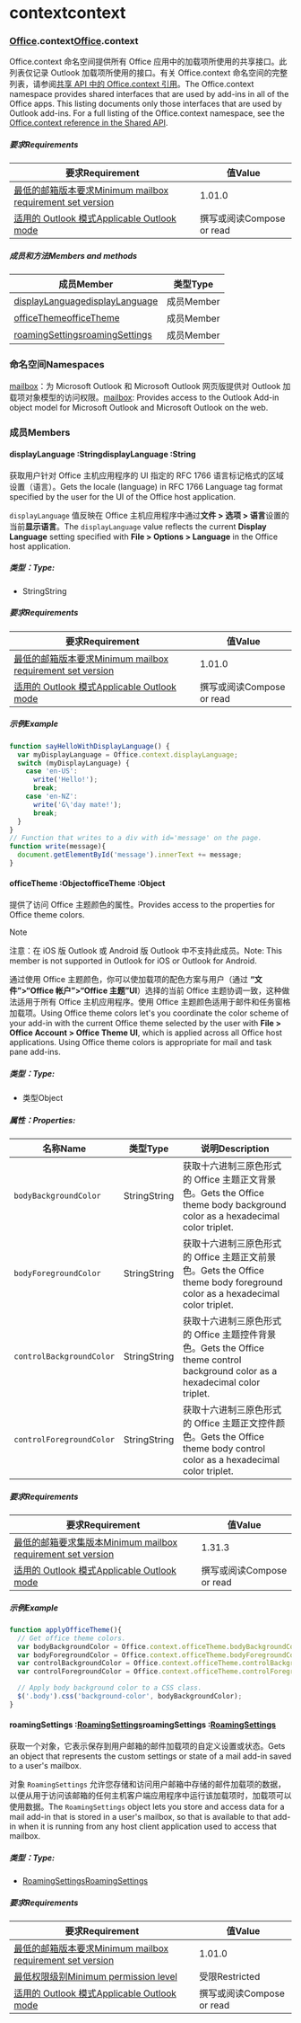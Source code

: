 
# <a name="context"></a><span data-ttu-id="c47b0-101">context</span><span class="sxs-lookup"><span data-stu-id="c47b0-101">context</span></span>

### <a name="officeofficemdcontext"></a><span data-ttu-id="c47b0-102">[Office](Office.md).context</span><span class="sxs-lookup"><span data-stu-id="c47b0-102">[Office](Office.md).context</span></span>

<span data-ttu-id="c47b0-p101">Office.context 命名空间提供所有 Office 应用中的加载项所使用的共享接口。此列表仅记录 Outlook 加载项所使用的接口。有关 Office.context 命名空间的完整列表，请参阅[共享 API 中的 Office.context 引用](/javascript/api/office/office.context)。</span><span class="sxs-lookup"><span data-stu-id="c47b0-p101">The Office.context namespace provides shared interfaces that are used by add-ins in all of the Office apps. This listing documents only those interfaces that are used by Outlook add-ins. For a full listing of the Office.context namespace, see the [Office.context reference in the Shared API](/javascript/api/office/office.context).</span></span>

##### <a name="requirements"></a><span data-ttu-id="c47b0-105">要求</span><span class="sxs-lookup"><span data-stu-id="c47b0-105">Requirements</span></span>

|<span data-ttu-id="c47b0-106">要求</span><span class="sxs-lookup"><span data-stu-id="c47b0-106">Requirement</span></span>| <span data-ttu-id="c47b0-107">值</span><span class="sxs-lookup"><span data-stu-id="c47b0-107">Value</span></span>|
|---|---|
|[<span data-ttu-id="c47b0-108">最低的邮箱版本要求</span><span class="sxs-lookup"><span data-stu-id="c47b0-108">Minimum mailbox requirement set version</span></span>](/javascript/office/requirement-sets/outlook-api-requirement-sets)| <span data-ttu-id="c47b0-109">1.0</span><span class="sxs-lookup"><span data-stu-id="c47b0-109">1.0</span></span>|
|[<span data-ttu-id="c47b0-110">适用的 Outlook 模式</span><span class="sxs-lookup"><span data-stu-id="c47b0-110">Applicable Outlook mode</span></span>](https://docs.microsoft.com/outlook/add-ins/#extension-points)| <span data-ttu-id="c47b0-111">撰写或阅读</span><span class="sxs-lookup"><span data-stu-id="c47b0-111">Compose or read</span></span>|

##### <a name="members-and-methods"></a><span data-ttu-id="c47b0-112">成员和方法</span><span class="sxs-lookup"><span data-stu-id="c47b0-112">Members and methods</span></span>

| <span data-ttu-id="c47b0-113">成员</span><span class="sxs-lookup"><span data-stu-id="c47b0-113">Member</span></span> | <span data-ttu-id="c47b0-114">类型</span><span class="sxs-lookup"><span data-stu-id="c47b0-114">Type</span></span> |
|--------|------|
| [<span data-ttu-id="c47b0-115">displayLanguage</span><span class="sxs-lookup"><span data-stu-id="c47b0-115">displayLanguage</span></span>](#displaylanguage-string) | <span data-ttu-id="c47b0-116">成员</span><span class="sxs-lookup"><span data-stu-id="c47b0-116">Member</span></span> |
| [<span data-ttu-id="c47b0-117">officeTheme</span><span class="sxs-lookup"><span data-stu-id="c47b0-117">officeTheme</span></span>](#officetheme-object) | <span data-ttu-id="c47b0-118">成员</span><span class="sxs-lookup"><span data-stu-id="c47b0-118">Member</span></span> |
| [<span data-ttu-id="c47b0-119">roamingSettings</span><span class="sxs-lookup"><span data-stu-id="c47b0-119">roamingSettings</span></span>](#roamingsettings-roamingsettingsjavascriptapioutlook17officeroamingsettings) | <span data-ttu-id="c47b0-120">成员</span><span class="sxs-lookup"><span data-stu-id="c47b0-120">Member</span></span> |

### <a name="namespaces"></a><span data-ttu-id="c47b0-121">命名空间</span><span class="sxs-lookup"><span data-stu-id="c47b0-121">Namespaces</span></span>

<span data-ttu-id="c47b0-122">[mailbox](office.context.mailbox.md)：为 Microsoft Outlook 和 Microsoft Outlook 网页版提供对 Outlook 加载项对象模型的访问权限。</span><span class="sxs-lookup"><span data-stu-id="c47b0-122">[mailbox](office.context.mailbox.md): Provides access to the Outlook Add-in object model for Microsoft Outlook and Microsoft Outlook on the web.</span></span>

### <a name="members"></a><span data-ttu-id="c47b0-123">成员</span><span class="sxs-lookup"><span data-stu-id="c47b0-123">Members</span></span>

####  <a name="displaylanguage-string"></a><span data-ttu-id="c47b0-124">displayLanguage :String</span><span class="sxs-lookup"><span data-stu-id="c47b0-124">displayLanguage :String</span></span>

<span data-ttu-id="c47b0-125">获取用户针对 Office 主机应用程序的 UI 指定的 RFC 1766 语言标记格式的区域设置（语言）。</span><span class="sxs-lookup"><span data-stu-id="c47b0-125">Gets the locale (language) in RFC 1766 Language tag format specified by the user for the UI of the Office host application.</span></span>

<span data-ttu-id="c47b0-126">`displayLanguage` 值反映在 Office 主机应用程序中通过**文件 > 选项 > 语言**设置的当前**显示语言**。</span><span class="sxs-lookup"><span data-stu-id="c47b0-126">The `displayLanguage` value reflects the current **Display Language** setting specified with **File > Options > Language** in the Office host application.</span></span>

##### <a name="type"></a><span data-ttu-id="c47b0-127">类型：</span><span class="sxs-lookup"><span data-stu-id="c47b0-127">Type:</span></span>

*   <span data-ttu-id="c47b0-128">String</span><span class="sxs-lookup"><span data-stu-id="c47b0-128">String</span></span>

##### <a name="requirements"></a><span data-ttu-id="c47b0-129">要求</span><span class="sxs-lookup"><span data-stu-id="c47b0-129">Requirements</span></span>

|<span data-ttu-id="c47b0-130">要求</span><span class="sxs-lookup"><span data-stu-id="c47b0-130">Requirement</span></span>| <span data-ttu-id="c47b0-131">值</span><span class="sxs-lookup"><span data-stu-id="c47b0-131">Value</span></span>|
|---|---|
|[<span data-ttu-id="c47b0-132">最低的邮箱版本要求</span><span class="sxs-lookup"><span data-stu-id="c47b0-132">Minimum mailbox requirement set version</span></span>](/javascript/office/requirement-sets/outlook-api-requirement-sets)| <span data-ttu-id="c47b0-133">1.0</span><span class="sxs-lookup"><span data-stu-id="c47b0-133">1.0</span></span>|
|[<span data-ttu-id="c47b0-134">适用的 Outlook 模式</span><span class="sxs-lookup"><span data-stu-id="c47b0-134">Applicable Outlook mode</span></span>](https://docs.microsoft.com/outlook/add-ins/#extension-points)| <span data-ttu-id="c47b0-135">撰写或阅读</span><span class="sxs-lookup"><span data-stu-id="c47b0-135">Compose or read</span></span>|

##### <a name="example"></a><span data-ttu-id="c47b0-136">示例</span><span class="sxs-lookup"><span data-stu-id="c47b0-136">Example</span></span>

```js
function sayHelloWithDisplayLanguage() {
  var myDisplayLanguage = Office.context.displayLanguage;
  switch (myDisplayLanguage) {
    case 'en-US':
      write('Hello!');
      break;
    case 'en-NZ':
      write('G\'day mate!');
      break;
  }
}
// Function that writes to a div with id='message' on the page.
function write(message){
  document.getElementById('message').innerText += message;
}
```

####  <a name="officetheme-object"></a><span data-ttu-id="c47b0-137">officeTheme :Object</span><span class="sxs-lookup"><span data-stu-id="c47b0-137">officeTheme :Object</span></span>

<span data-ttu-id="c47b0-138">提供了访问 Office 主题颜色的属性。</span><span class="sxs-lookup"><span data-stu-id="c47b0-138">Provides access to the properties for Office theme colors.</span></span>

> [!NOTE]
> <span data-ttu-id="c47b0-139">注意：在 iOS 版 Outlook 或  Android 版 Outlook 中不支持此成员。</span><span class="sxs-lookup"><span data-stu-id="c47b0-139">Note: This member is not supported in Outlook for iOS or Outlook for Android.</span></span>

<span data-ttu-id="c47b0-p102">通过使用 Office 主题颜色，你可以使加载项的配色方案与用户（通过 **“文件”>“Office 帐户”>“Office 主题”UI**）选择的当前 Office 主题协调一致，这种做法适用于所有 Office 主机应用程序。使用 Office 主题颜色适用于邮件和任务窗格加载项。</span><span class="sxs-lookup"><span data-stu-id="c47b0-p102">Using Office theme colors let's you coordinate the color scheme of your add-in with the current Office theme selected by the user with **File > Office Account > Office Theme UI**, which is applied across all Office host applications. Using Office theme colors is appropriate for mail and task pane add-ins.</span></span>

##### <a name="type"></a><span data-ttu-id="c47b0-142">类型：</span><span class="sxs-lookup"><span data-stu-id="c47b0-142">Type:</span></span>

*   <span data-ttu-id="c47b0-143">类型</span><span class="sxs-lookup"><span data-stu-id="c47b0-143">Object</span></span>

##### <a name="properties"></a><span data-ttu-id="c47b0-144">属性：</span><span class="sxs-lookup"><span data-stu-id="c47b0-144">Properties:</span></span>

|<span data-ttu-id="c47b0-145">名称</span><span class="sxs-lookup"><span data-stu-id="c47b0-145">Name</span></span>| <span data-ttu-id="c47b0-146">类型</span><span class="sxs-lookup"><span data-stu-id="c47b0-146">Type</span></span>| <span data-ttu-id="c47b0-147">说明</span><span class="sxs-lookup"><span data-stu-id="c47b0-147">Description</span></span>|
|---|---|---|
|`bodyBackgroundColor`| <span data-ttu-id="c47b0-148">String</span><span class="sxs-lookup"><span data-stu-id="c47b0-148">String</span></span>|<span data-ttu-id="c47b0-149">获取十六进制三原色形式的 Office 主题正文背景色。</span><span class="sxs-lookup"><span data-stu-id="c47b0-149">Gets the Office theme body background color as a hexadecimal color triplet.</span></span>|
|`bodyForegroundColor`| <span data-ttu-id="c47b0-150">String</span><span class="sxs-lookup"><span data-stu-id="c47b0-150">String</span></span>|<span data-ttu-id="c47b0-151">获取十六进制三原色形式的 Office 主题正文前景色。</span><span class="sxs-lookup"><span data-stu-id="c47b0-151">Gets the Office theme body foreground color as a hexadecimal color triplet.</span></span>|
|`controlBackgroundColor`| <span data-ttu-id="c47b0-152">String</span><span class="sxs-lookup"><span data-stu-id="c47b0-152">String</span></span>|<span data-ttu-id="c47b0-153">获取十六进制三原色形式的 Office 主题控件背景色。</span><span class="sxs-lookup"><span data-stu-id="c47b0-153">Gets the Office theme control background color as a hexadecimal color triplet.</span></span>|
|`controlForegroundColor`| <span data-ttu-id="c47b0-154">String</span><span class="sxs-lookup"><span data-stu-id="c47b0-154">String</span></span>|<span data-ttu-id="c47b0-155">获取十六进制三原色形式的 Office 主题正文控件颜色。</span><span class="sxs-lookup"><span data-stu-id="c47b0-155">Gets the Office theme body control color as a hexadecimal color triplet.</span></span>|

##### <a name="requirements"></a><span data-ttu-id="c47b0-156">要求</span><span class="sxs-lookup"><span data-stu-id="c47b0-156">Requirements</span></span>

|<span data-ttu-id="c47b0-157">要求</span><span class="sxs-lookup"><span data-stu-id="c47b0-157">Requirement</span></span>| <span data-ttu-id="c47b0-158">值</span><span class="sxs-lookup"><span data-stu-id="c47b0-158">Value</span></span>|
|---|---|
|[<span data-ttu-id="c47b0-159">最低的邮箱要求集版本</span><span class="sxs-lookup"><span data-stu-id="c47b0-159">Minimum mailbox requirement set version</span></span>](/javascript/office/requirement-sets/outlook-api-requirement-sets)| <span data-ttu-id="c47b0-160">1.3</span><span class="sxs-lookup"><span data-stu-id="c47b0-160">1.3</span></span>|
|[<span data-ttu-id="c47b0-161">适用的 Outlook 模式</span><span class="sxs-lookup"><span data-stu-id="c47b0-161">Applicable Outlook mode</span></span>](https://docs.microsoft.com/outlook/add-ins/#extension-points)| <span data-ttu-id="c47b0-162">撰写或阅读</span><span class="sxs-lookup"><span data-stu-id="c47b0-162">Compose or read</span></span>|

##### <a name="example"></a><span data-ttu-id="c47b0-163">示例</span><span class="sxs-lookup"><span data-stu-id="c47b0-163">Example</span></span>

```js
function applyOfficeTheme(){
  // Get office theme colors.
  var bodyBackgroundColor = Office.context.officeTheme.bodyBackgroundColor;
  var bodyForegroundColor = Office.context.officeTheme.bodyForegroundColor;
  var controlBackgroundColor = Office.context.officeTheme.controlBackgroundColor
  var controlForegroundColor = Office.context.officeTheme.controlForegroundColor;

  // Apply body background color to a CSS class.
  $('.body').css('background-color', bodyBackgroundColor);
}
```

####  <a name="roamingsettings-roamingsettingsjavascriptapioutlook17officeroamingsettings"></a><span data-ttu-id="c47b0-164">roamingSettings :[RoamingSettings](/javascript/api/outlook_1_7/office.RoamingSettings)</span><span class="sxs-lookup"><span data-stu-id="c47b0-164">roamingSettings :[RoamingSettings](/javascript/api/outlook_1_7/office.RoamingSettings)</span></span>

<span data-ttu-id="c47b0-165">获取一个对象，它表示保存到用户邮箱的邮件加载项的自定义设置或状态。</span><span class="sxs-lookup"><span data-stu-id="c47b0-165">Gets an object that represents the custom settings or state of a mail add-in saved to a user's mailbox.</span></span>

<span data-ttu-id="c47b0-166">对象 `RoamingSettings` 允许您存储和访问用户邮箱中存储的邮件加载项的数据，以便从用于访问该邮箱的任何主机客户端应用程序中运行该加载项时，加载项可以使用数据。</span><span class="sxs-lookup"><span data-stu-id="c47b0-166">The `RoamingSettings` object lets you store and access data for a mail add-in that is stored in a user's mailbox, so that is available to that add-in when it is running from any host client application used to access that mailbox.</span></span>

##### <a name="type"></a><span data-ttu-id="c47b0-167">类型：</span><span class="sxs-lookup"><span data-stu-id="c47b0-167">Type:</span></span>

*   [<span data-ttu-id="c47b0-168">RoamingSettings</span><span class="sxs-lookup"><span data-stu-id="c47b0-168">RoamingSettings</span></span>](/javascript/api/outlook_1_7/office.RoamingSettings)

##### <a name="requirements"></a><span data-ttu-id="c47b0-169">要求</span><span class="sxs-lookup"><span data-stu-id="c47b0-169">Requirements</span></span>

|<span data-ttu-id="c47b0-170">要求</span><span class="sxs-lookup"><span data-stu-id="c47b0-170">Requirement</span></span>| <span data-ttu-id="c47b0-171">值</span><span class="sxs-lookup"><span data-stu-id="c47b0-171">Value</span></span>|
|---|---|
|[<span data-ttu-id="c47b0-172">最低的邮箱版本要求</span><span class="sxs-lookup"><span data-stu-id="c47b0-172">Minimum mailbox requirement set version</span></span>](/javascript/office/requirement-sets/outlook-api-requirement-sets)| <span data-ttu-id="c47b0-173">1.0</span><span class="sxs-lookup"><span data-stu-id="c47b0-173">1.0</span></span>|
|[<span data-ttu-id="c47b0-174">最低权限级别</span><span class="sxs-lookup"><span data-stu-id="c47b0-174">Minimum permission level</span></span>](https://docs.microsoft.com/outlook/add-ins/understanding-outlook-add-in-permissions)| <span data-ttu-id="c47b0-175">受限</span><span class="sxs-lookup"><span data-stu-id="c47b0-175">Restricted</span></span>|
|[<span data-ttu-id="c47b0-176">适用的 Outlook 模式</span><span class="sxs-lookup"><span data-stu-id="c47b0-176">Applicable Outlook mode</span></span>](https://docs.microsoft.com/outlook/add-ins/#extension-points)| <span data-ttu-id="c47b0-177">撰写或阅读</span><span class="sxs-lookup"><span data-stu-id="c47b0-177">Compose or read</span></span>|